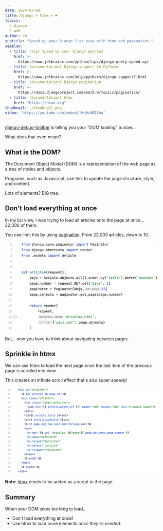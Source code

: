 ```yaml
---
date: 2024-03-08
title: Django + htmx = ❤️
topics:
  - django
  - web
author: sb
subtitle: "Speed up your Django list view with htmx and pagination."
seealso:
  - title: (tip) Speed up your Django queries
    href: >-
      https://www.jetbrains.com/python/tips/django-query-speed-up/
  - title: (documentation) Django support in PyCharm
    href: >-
      https://www.jetbrains.com/help/pycharm/django-support7.html
  - title: (documentation) Django pagination
    href: >-
      https://docs.djangoproject.com/en/5.0/topics/pagination/
  - title: (documentation) htmx
    href: "https://htmx.org"
thumbnail: ./thumbnail.png
video: "https://youtube.com/embed/-Mn9z8BIlbo"
---
```


[django-debug-toolbar](https://django-debug-toolbar.readthedocs.io/en/latest/installation.html) is telling you your "DOM loading" is slow...

What does that even mean?

## What is the DOM?

The Document Object Model (DOM) is a representation of the web page as a tree of nodes and objects.

Programs, such as Javascript, use this to update the page structure, style, and content.

Lots of elements? BIG tree.

## Don't load everything at once

In my list view, I was trying to load all articles onto the page at once... 22,000 of them.

You can limit this by using [pagination](https://docs.djangoproject.com/en/5.0/topics/pagination/). From 22,000 articles, down to 10.

![list view with pagination](code/view.png)

But... now you have to think about navigating between pages.

## Sprinkle in htmx

We can use htmx to load the next page once the last item of the previous page is scrolled into view.

This creates an infinite scroll effect that's also super speedy!

![template updated with htmx](code/template.png)

**Note:** [htmx](https://htmx.org) needs to be added as a script to the page.

## Summary

When your DOM takes too long to load...

- Don't load everything at once!
- Use htmx to load more elements _once they're needed_.
